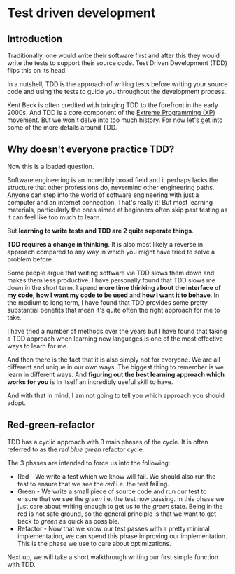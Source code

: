 # Test driven development

## Introduction

Traditionally, one would write their software first and after this they would write the tests to support their source code. Test Driven Development (TDD) flips this on its head.

In a nutshell, TDD is the approach of writing tests before writing your source code and using the tests to guide you throughout the development process.&#x20;

Kent Beck is often credited with bringing TDD to the forefront in the early 2000s. And TDD is a core component of the [Extreme Programming (XP)](https://agilealliance.org/glossary/xp/) movement. But we won't delve into too much history. For now let's get into some of the more details around TDD.

## Why doesn't everyone practice TDD?

Now this is a loaded question.&#x20;

Software engineering is an incredibly broad field and it perhaps lacks the structure that other professions do, nevermind other engineering paths. Anyone can step into the world of software engineering with just a computer and an internet connection. That's really it! But most learning materials, particularly the ones aimed at beginners often skip past testing as it can feel like too much to learn.

But **learning to write tests and TDD are 2 quite seperate things**.&#x20;

**TDD requires a change in thinking**. It is also most likely a reverse in approach compared to any way in which you might have tried to solve a problem before.

Some people argue that writing software via TDD slows them down and makes them less productive. I have personally found that TDD slows me down in the short term. I spend **more time thinking about the interface of my code**, **how I want my code to be used** and **how I want it to behave**. In the medium to long term, I have found that TDD provides some pretty substantial benefits that mean it's quite often the right approach for me to take.&#x20;

I have tried a number of methods over the years but I have found that taking a TDD approach when learning new languages is one of the most effective ways to learn for me.

And then there is the fact that it is also simply not for everyone. We are all different and unique in our own ways. The biggest thing to remember is we learn in different ways. And **figuring out the best learning approach which works for you** is in itself an incredibly useful skill to have.

And with that in mind, I am not going to tell you which approach you should adopt.

## Red-green-refactor

TDD has a cyclic approach with 3 main phases of the cycle. It is often referred to as the _red blue green_ refactor cycle.

The 3 phases are intended to force us into the following:

* Red - We write a test which we know will fail. We should also run the test to ensure that we see the _red_ i.e. the test failing.
* Green - We write a small piece of source code and run our test to ensure that we see the _green_ i.e. the test now passing. In this phase we just care about writing enough to get us to the _green_ state. Being in the red is not safe ground, so the general principle is that we want to get back to _green_ as quick as possible.
* Refactor - Now that we know our test passes with a pretty minimal implementation, we can spend this phase improving our implementation. This is the phase we use to care about optimizations.&#x20;

Next up, we will take a short walkthrough writing our first simple function with TDD.
